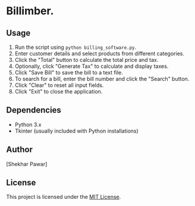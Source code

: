 # Billimber.

## Usage

1. Run the script using `python billing_software.py`.
2. Enter customer details and select products from different categories.
3. Click the "Total" button to calculate the total price and tax.
4. Optionally, click "Generate Tax" to calculate and display taxes.
5. Click "Save Bill" to save the bill to a text file.
6. To search for a bill, enter the bill number and click the "Search" button.
7. Click "Clear" to reset all input fields.
8. Click "Exit" to close the application.

## Dependencies

- Python 3.x
- Tkinter (usually included with Python installations)

## Author

[Shekhar Pawar]

## License

This project is licensed under the [MIT License](LICENSE).
